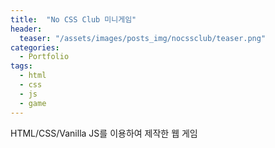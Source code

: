 ```yaml
---
title:  "No CSS Club 미니게임"
header:
  teaser: "/assets/images/posts_img/nocssclub/teaser.png"
categories:
  - Portfolio
tags:
  - html
  - css
  - js
  - game
---
```


HTML/CSS/Vanilla JS를 이용하여 제작한 웹 게임